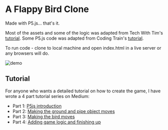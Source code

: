 # A Flappy Bird Clone
Made with P5.js... that's it.

Most of the assets and some of the logic was adapted from Tech With Tim's [tutorial](https://www.youtube.com/watch?v=MMxFDaIOHsE&list=PLzMcBGfZo4-lwGZWXz5Qgta_YNX3_vLS2&t=0s). Some P5.js code was adapted from Coding Train's [tutorial](https://www.youtube.com/watch?v=cXgA1d_E-jY). 

To run code - clone to local machine and open index.html in a live server or any browsers will do.  

![demo](https://media.giphy.com/media/O0Xe4GlmgBNk5AcxQD/giphy.gif)

## Tutorial
For anyone who wants a detailed tutorial on how to create the game, I have wrote a 4 part tutorial series on Medium:
* Part 1: [P5js introduction](https://javascript.plainenglish.io/how-to-make-a-web-based-flappy-bird-clone-with-p5-js-part-1-2913fde25c8a)
* Part 2: [Making the ground and pipe object moves](https://javascript.plainenglish.io/making-a-web-based-flappy-bird-clone-with-p5-js-part-2-c554254881b1)
* Part 3: [Making the bird moves](https://javascript.plainenglish.io/making-a-web-based-flappy-bird-clone-with-p5-js-part-3-32d4e96b8737)
* Part 4: [Adding game logic and finishing up](https://javascript.plainenglish.io/making-a-web-based-flappy-bird-clone-with-p5-js-part-4-9164d8d25f2f) 



